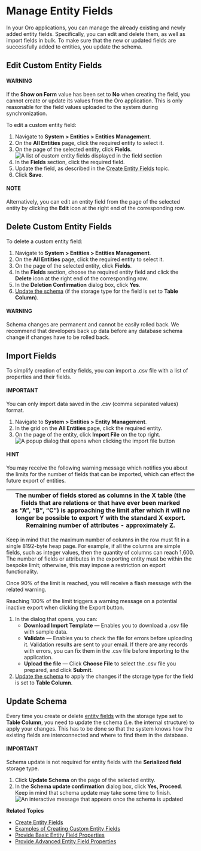 <a id="admin-guide-manage-entity-fields"></a>

# Manage Entity Fields

In your Oro applications, you can manage the already existing and newly added entity fields. Specifically, you can edit and delete them, as well as import fields in bulk. To make sure that the new or updated fields are successfully added to entities, you update the schema.

## Edit Custom Entity Fields

#### WARNING
If the **Show on Form** value has been set to **No** when creating the field, you cannot create or update its values from the Oro application. This is only reasonable for the field values uploaded to the system during synchronization.

To edit a custom entity field:

1. Navigate to **System > Entities > Entities Management**.
2. On the **All Entities** page, click the required entity to select it.
3. On the page of the selected entity, click **Fields**.
   ![A list of custom entity fields displayed in the field section](user/img/system/entity_management/opportunity_entity_fields.png)
4. In the **Fields** section, click the required field.
5. Update the field, as described in the [Create Entity Fields](entity-fields/index.md#admin-guide-create-entity-fields) topic.
6. Click **Save**.

#### NOTE
Alternatively, you can edit an entity field from the page of the selected entity by clicking the <i class="fa fa-edit fa-lg" aria-hidden="true"></i> **Edit** icon at the right end of the corresponding row.

## Delete Custom Entity Fields

To delete a custom entity field:

1. Navigate to **System > Entities > Entities Management**.
2. On the **All Entities** page, click the required entity to select it.
3. On the page of the selected entity, click **Fields**.
4. In the  **Fields** section, choose the required entity field and click the <i class="fas fa-trash-alt" aria-hidden="true"></i> **Delete** icon at the right end of the corresponding row.
5. In the **Deletion Confirmation** dialog box, click **Yes**.
6. [Update the schema](#admin-guide-update-schema) (if the storage type for the field is set to **Table Column**).

#### WARNING
Schema changes are permanent and cannot be easily rolled back. We recommend that developers back up data before any database schema change if changes have to be rolled back.

<a id="admin-guide-import-entity-fields"></a>

## Import Fields

To simplify creation of entity fields, you can import a .csv file with a list of properties and their fields.

#### IMPORTANT
You can only import data saved in the .csv (comma separated values) format.

1. Navigate to **System > Entities > Entity Management**.
2. In the grid on the **All Entities** page, click the required entity.
3. On the page of the entity, click **Import File** on the top right.
   ![A popup dialog that opens when clicking the import file button](user/img/system/entity_management/entity_import_dialog.png)

#### HINT
You may receive the following warning message which notifies you about the limits for the number of fields that can be imported, which can effect the future export of entities.

| The number of fields stored as columns in the X table (the fields that are relations or that have ever been marked<br/>as “A”, “B”, “C”) is approaching the limit after which it will no longer be possible to export Y with the standard X export.<br/>Remaining number of attributes - approximately Z.   |
|-------------------------------------------------------------------------------------------------------------------------------------------------------------------------------------------------------------------------------------------------------------------------------------------------------------|

Keep in mind that the maximum number of columns in the row must fit in a single 8192-byte heap page. For example, if all the columns are simple fields, such as integer values, then the quantity of columns can reach 1,600. The number of fields or attributes in the exporting entity must be within the bespoke limit; otherwise, this may impose a restriction on export functionality.

Once 90% of the limit is reached, you will receive a flash message with the related warning.

Reaching 100% of the limit triggers a warning message on a potential inactive export when clicking the Export button.

1. In the dialog that opens, you can:
   * **Download Import Template** — Enables you to download a .csv file with sample data.
   * **Validate** — Enables you to check the file for errors before uploading it. Validation results are sent to your email. If there are any records with errors, you can fix them in the .csv file before importing to the application.
   * **Upload the file** — Click **Choose File** to select the .csv file you prepared, and click **Submit**.
2. [Update the schema](#admin-guide-update-schema) to apply the changes if the storage type for the field is set to **Table Column**.

<a id="admin-guide-update-schema"></a>

<a id="schema-update"></a>

## Update Schema

Every time you create or delete [entity fields](entity-fields/index.md#doc-entity-fields) with the storage type set to **Table Column**, you need to update the schema (i.e. the internal structure) to apply your changes. This has to be done so that the system knows how the existing fields are interconnected and where to find them in the database.

#### IMPORTANT
Schema update is not required for entity fields with the **Serialized field** storage type.

1. Click **Update Schema** on the page of the selected entity.
2. In the **Schema update confirmation** dialog box, click **Yes, Proceed**. Keep in mind that schema update may take some time to finish.
   ![An interactive message that appears once the schema is updated](user/img/system/entity_management/update_schema.png)

**Related Topics**

* [Create Entity Fields](entity-fields/index.md#admin-guide-create-entity-fields)
* [Examples of Creating Custom Entity Fields](entity-fields/create-entity-field-example.md#admin-guide-create-entity-fields-example)
* [Provide Basic Entity Field Properties](entity-fields/entity-fields-basic-properties.md#admin-guide-create-entity-fields-basic)
* [Provide Advanced Entity Field Properties](entity-fields/entity-fields-advanced-properties.md#admin-guide-create-entity-fields-advanced)

<!-- fa-bars = fa-navicon -->
<!-- Ic Tiles is used as Set As Default in saved views, and as tiles in display layout options -->
<!-- IcPencil refers to Rename in Commerce and Inline Editing in CRM -->
<!-- Check mark in the square. -->
<!-- SortDesc is also used as drop-down arrow -->
